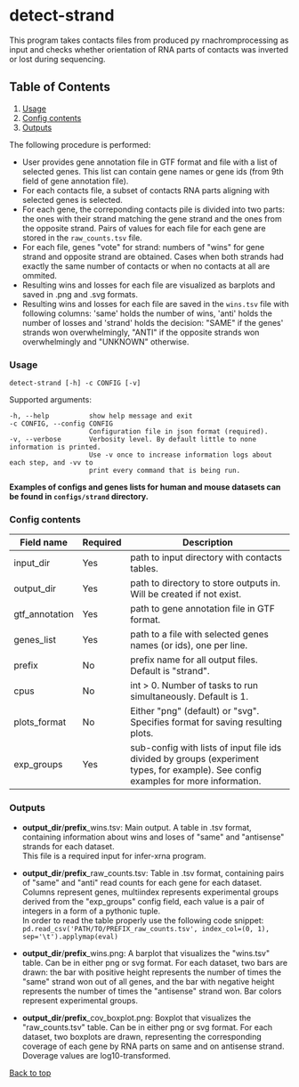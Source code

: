 <a name="head"></a>
# detect-strand

This program takes contacts files from produced py rnachromprocessing as input and checks whether orientation of RNA parts of contacts was inverted or lost during sequencing.

## Table of Contents
1. [Usage](#strandusage)
2. [Config contents](#strandconfig)
3. [Outputs](#outputs)

The following procedure is performed:
* User provides gene annotation file in GTF format and file with a list of selected genes. This list can contain gene names or gene ids (from 9th field of gene annotation file).
* For each contacts file, a subset of contacts RNA parts aligning with selected genes is selected.
* For each gene, the correponding contacts pile is divided into two parts: the ones with their strand matching the gene strand and the ones from the opposite strand. Pairs of values for each file for each gene are stored in the `raw_counts.tsv` file.
* For each file, genes "vote" for strand: numbers of "wins" for gene strand and opposite strand are obtained. Cases when both strands had exactly the same number of contacts or when no contacts at all are ommited.
* Resulting wins and losses for each file are visualized as barplots and saved in .png and .svg formats.
* Resulting wins and losses for each file are saved in the `wins.tsv` file with following columns: 'same' holds the number of wins, 'anti' holds the number of losses and 'strand' holds the decision: "SAME" if the genes' strands won overwhelmingly, "ANTI" if the opposite strands won overwhelmingly and "UNKNOWN" otherwise.

<a name="strandusage"></a>
### Usage

```
detect-strand [-h] -c CONFIG [-v]
```
Supported arguments:
```
-h, --help          show help message and exit
-c CONFIG, --config CONFIG
                    Configuration file in json format (required).
-v, --verbose       Verbosity level. By default little to none information is printed.
                    Use -v once to increase information logs about each step, and -vv to 
                    print every command that is being run.
```

**Examples of configs and genes lists for human and mouse datasets can be found in `configs/strand` directory.**

<a name="strandconfig"></a>
### Config contents

Field name|Required|Description
---|---|---
input_dir|Yes|path to input directory with contacts tables.
output_dir|Yes|path to directory to store outputs in. Will be created if not exist.
gtf_annotation|Yes|path to gene annotation file in GTF format.
genes_list|Yes|path to a file with selected genes names (or ids), one per line.
prefix|No|prefix name for all output files. Default  is "strand".
cpus|No|int > 0. Number of tasks to run simultaneously. Default is 1.
plots_format|No|Either "png" (default) or "svg". Specifies format for saving resulting plots.
exp_groups|Yes|sub-config with lists of input file ids divided by groups (experiment types, for example). See config examples for more information.


<a name="outputs"></a>
### Outputs

* **output_dir**/**prefix**_wins.tsv:
    Main output. A table in .tsv format, containing information about wins and loses of "same" and "antisense" strands for each dataset.<br>
    This file is a required input for infer-xrna program.

* **output_dir**/**prefix**_raw_counts.tsv:
    Table in .tsv format, containing pairs of "same" and "anti" read counts for each gene for each dataset.<br>
    Columns represent genes, multiindex represents experimental groups derived from the "exp_groups" config field, each value is a pair of integers in a form of a pythonic tuple.<br>
    In order to read the table properly use the following code snippet:<br>
    `pd.read_csv('PATH/TO/PREFIX_raw_counts.tsv', index_col=(0, 1), sep='\t').applymap(eval)`

* **output_dir**/**prefix**_wins.png:
    A barplot that visualizes the "wins.tsv" table. Can be in either png or svg format. For each dataset, two bars are drawn: the bar with positive height represents the number of times the "same" strand won out of all genes, and the bar with negative height represents the number of times the "antisense" strand won. Bar colors represent experimental groups.

* **output_dir**/**prefix**_cov_boxplot.png:
    Boxplot that visualizes the "raw_counts.tsv" table. Can be in either png or svg format. For each dataset, two boxplots are drawn, representing the corresponding coverage of each gene by RNA parts on same and on antisense strand. Doverage values are log10-transformed.

[Back to top](#head)
